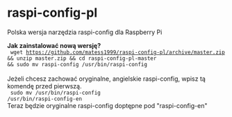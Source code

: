 # raspi-config-pl
Polska wersja narzędzia raspi-config dla Raspberry Pi

<b>Jak zainstalować nową wersję?<br></b>
<code>
wget https://github.com/matess1999/raspi-config-pl/archive/master.zip && unzip master.zip && cd raspi-config-pl-master && sudo mv raspi-config /usr/bin/raspi-config
</code><br>
<br>
Jeżeli chcesz zachować oryginalne, angielskie raspi-config, wpisz tą komendę przed pierwszą.<br>
<code>
sudo mv /usr/bin/raspi-config /usr/bin/raspi-config-en
</code><br>
Teraz będzie oryginalne raspi-config doptępne pod "raspi-config-en"
